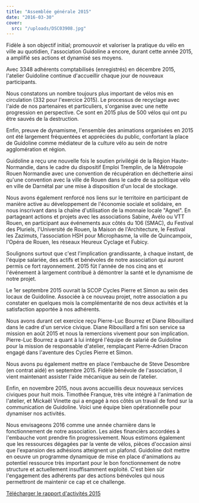 ```yaml
---
title: "Assemblée générale 2015"
date: "2016-03-30"
cover:
  src: "/uploads/DSC03908.jpg"
---
```


Fidèle à son objectif initial; promouvoir et valoriser la pratique du vélo en ville au quotidien, l'association Guidoline a encore, durant cette année 2015, a amplifié ses actions et dynamisé ses moyens.

Avec 3348 adhérents comptabilisés (enregistrés) en décembre 2015, l'atelier Guidoline continue d'accueillir chaque jour de nouveaux participants.

Nous constatons un nombre toujours plus important de vélos mis en circulation (332 pour l'exercice 2015). Le processus de recyclage avec l'aide de nos partenaires et particuliers, s'organise avec une nette progression en perspective. Ce sont en 2015 plus de 500 vélos qui ont pu être sauvés de la destruction.

Enfin, preuve de dynamisme, l'ensemble des animations organisées en 2015 ont été largement fréquentées et appréciées du public, confortant la place de Guidoline comme médiateur de la culture vélo au sein de notre agglomération et région.

Guidoline a reçu une nouvelle fois le soutien privilégié de la Région Haute-Normandie, dans le cadre du dispositif Emploi Tremplin, de la Métropole Rouen Normandie avec une convention de récupération en déchetterie ainsi qu'une convention avec la ville de Rouen dans le cadre de sa politique vélo en ville de Darnétal par une mise à disposition d'un local de stockage.

Nous avons également renforcé nos liens sur le territoire en participant de manière active au développement de l'économie sociale et solidaire, en nous inscrivant dans la chaîne d'utilisation de la monnaie locale "Agnel". En partageant actions et projets avec les associations Sabine, Avélo ou VTT Rouen, en participant aux événements aux côtés du 106 (SMAC), du Festival des Pluriels, l'Université de Rouen, la Maison de l'Architecture, le Festival les Zazimuts, l'association HSH pour Microphasme, la ville de Quincampoix, l'Opéra de Rouen, les réseaux Heureux Cyclage et Fubicy.

Soulignons surtout que c'est l'implication grandissante, à chaque instant, de l'équipe salariée, des actifs et bénévoles de notre association qui auront permis ce fort rayonnement. 2015 fût l'année de nos cinq ans et l'événement à largement contribué à démontrer la santé et le dynamisme de notre projet.

Le 1er septembre 2015 ouvrait la SCOP Cycles Pierre et Simon au sein des locaux de Guidoline. Associée à ce nouveau projet, notre association a pu constater en quelques mois la complémentarité de nos deux activités et la satisfaction apportée à nos adhérents.

Nous avons durant cet exercice reçu Pierre-Luc Bourrez et Diane Ribouillard dans le cadre d'un service civique. Diane Ribouillard a fini son service sa mission en août 2015 et nous la remercions vivement pour son implication. Pierre-Luc Bourrez a quant à lui intégré l'équipe de salarié de Guidoline pour la mission de responsable d'atelier, remplaçant Pierre-Adrien Dracon engagé dans l'aventure des Cycles Pierre et Simon.

Nous avons pu également mettre en place l'embauche de Steve Desombre (en contrat aidé) en septembre 2015. Fidèle bénévole de l'association, il vient maintenant assister l'aide mécanique au sein de l’atelier.

Enfin, en novembre 2015, nous avons accueillis deux nouveaux services civiques pour huit mois. Timothée Franque, très vite intégré à l'animation de l'atelier, et Mickaël Vinette qui a engagé à nos côtés un travail de fond sur la communication de Guidoline. Voici une équipe bien opérationnelle pour dynamiser nos activités.

Nous envisageons 2016 comme une année charnière dans le fonctionnement de notre association. Les aides financièrs accordées à l'embauche vont prendre fin progressivement. Nous estimons également que les ressources dégagées par la vente de vélos, pièces d'occasion ainsi que l'expansion des adhésions atteignent un plafond. Guidoline doit mettre en oeuvre un programme dynamique de mise en place d'animations au potentiel ressource très important pour le bon fonctionnement de notre structure et actuellement insuffisamment exploité. C'est bien sûr l'engagement des adhérents par des actions bénévoles qui nous permettront de maintenir ce cap et ce challenge.

[Télécharger le rapport d'activités 2015](http://www.guidoline.com/wp-content/uploads/2016/03/Guidoline-rapport-activites-2015-web.pdf)
